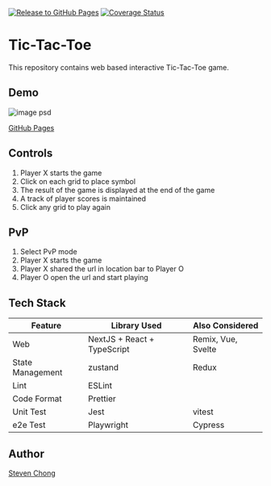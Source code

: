 [![Release to GitHub Pages](https://github.com/teamchong/frontend-test/actions/workflows/release.yml/badge.svg?branch=main)](https://github.com/teamchong/frontend-test/actions/workflows/release.yml)
[![Coverage Status](https://coveralls.io/repos/github/teamchong/frontend-test/badge.svg?branch=main)](https://coveralls.io/github/teamchong/frontend-test?branch=main)

# Tic-Tac-Toe

This repository contains web based interactive Tic-Tac-Toe game.

## Demo

![image psd](https://user-images.githubusercontent.com/25894545/168828443-98e8df3c-59bb-408e-b533-b2d295b303ee.png)

[GitHub Pages](https://teamchong.github.io/frontend-test/)

## Controls

1. Player X starts the game
2. Click on each grid to place symbol
3. The result of the game is displayed at the end of the game
4. A track of player scores is maintained
5. Click any grid to play again

## PvP

1. Select PvP mode
2. Player X starts the game
3. Player X shared the url in location bar to Player O
4. Player O open the url and start playing

## Tech Stack

| Feature          | Library Used                | Also Considered    |
| ---------------- | --------------------------- | ------------------ |
| Web              | NextJS + React + TypeScript | Remix, Vue, Svelte |
| State Management | zustand                     | Redux              |
| Lint             | ESLint                      |                    |
| Code Format      | Prettier                    |                    |
| Unit Test        | Jest                        | vitest             |
| e2e Test         | Playwright                  | Cypress            |

## Author

[Steven Chong](https://github.com/teamchong)
